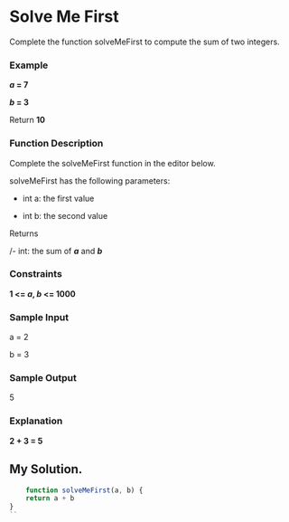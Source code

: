 # Solve Me First

Complete the function solveMeFirst to compute the sum of two integers.

### Example

**_a_ = 7**

**_b_ = 3**

Return **10**
 
### Function Description

Complete the solveMeFirst function in the editor below.

solveMeFirst has the following parameters:

* int a: the first value

* int b: the second value

Returns

/- int: the sum of **_a_** and **_b_**

### Constraints

**1 <= _a_, _b_ <= 1000**


### Sample Input
a = 2

b = 3

### Sample Output
5

### Explanation
**2 + 3 = 5**

##  My Solution.

```javascript
    function solveMeFirst(a, b) {
    return a + b 
}
``